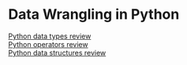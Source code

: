 # Data Wrangling in Python

[Python data types review](python_review/python_data_types.md)   
[Python operators review](python_review/python_operators.md)  
[Python data structures review](python_review/python_data_structures.md)
